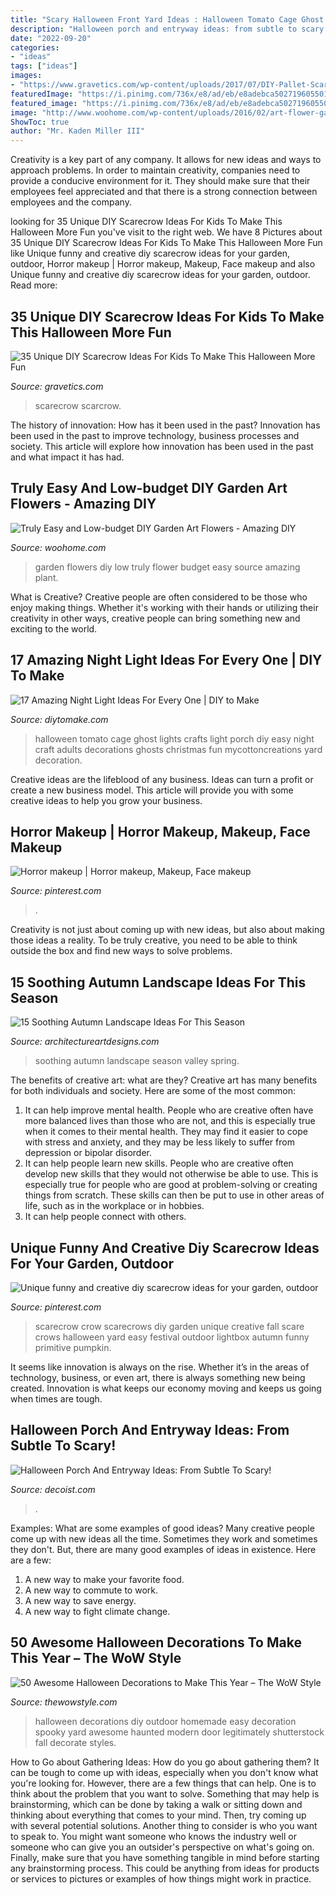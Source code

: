 ```yaml
---
title: "Scary Halloween Front Yard Ideas : Halloween Tomato Cage Ghost Lights Crafts Light Porch Diy Easy Night Craft Adults Decorations Ghosts Christmas Fun Mycottoncreations Yard Decoration"
description: "Halloween porch and entryway ideas: from subtle to scary!"
date: "2022-09-20"
categories:
- "ideas"
tags: ["ideas"]
images:
- "https://www.gravetics.com/wp-content/uploads/2017/07/DIY-Pallet-Scarcrow.jpg"
featuredImage: "https://i.pinimg.com/736x/e8/ad/eb/e8adebca502719605501e74c538e041a.jpg"
featured_image: "https://i.pinimg.com/736x/e8/ad/eb/e8adebca502719605501e74c538e041a.jpg"
image: "http://www.woohome.com/wp-content/uploads/2016/02/art-flower-garden-18.jpg"
ShowToc: true
author: "Mr. Kaden Miller III"
---
```



Creativity is a key part of any company. It allows for new ideas and ways to approach problems. In order to maintain creativity, companies need to provide a conducive environment for it. They should make sure that their employees feel appreciated and that there is a strong connection between employees and the company.

	

		
looking for 35 Unique DIY Scarecrow Ideas For Kids To Make This Halloween More Fun you've visit to the right web. We have 8 Pictures about 35 Unique DIY Scarecrow Ideas For Kids To Make This Halloween More Fun like Unique funny and creative diy scarecrow ideas for your garden, outdoor, Horror makeup | Horror makeup, Makeup, Face makeup and also Unique funny and creative diy scarecrow ideas for your garden, outdoor. Read more:
		
    
## 35 Unique DIY Scarecrow Ideas For Kids To Make This Halloween More Fun

<img loading=lazy src="https://www.gravetics.com/wp-content/uploads/2017/07/DIY-Pallet-Scarcrow.jpg" onerror="this.onerror=null;this.src='https://tse4.mm.bing.net/th?id=OIP.vS7fFnO4E-OkOofH3C294QHaJ4&amp;pid=15.1';" alt="35 Unique DIY Scarecrow Ideas For Kids To Make This Halloween More Fun">

_Source: gravetics.com_

>scarecrow scarcrow. 

	

The history of innovation: How has it been used in the past?
Innovation has been used in the past to improve technology, business processes and society. This article will explore how innovation has been used in the past and what impact it has had.

    
## Truly Easy And Low-budget DIY Garden Art Flowers - Amazing DIY

<img loading=lazy src="http://www.woohome.com/wp-content/uploads/2016/02/art-flower-garden-18.jpg" onerror="this.onerror=null;this.src='https://tse3.mm.bing.net/th?id=OIP.X6Ic02aSCz8dVUEFv3o7aAHaLH&amp;pid=15.1';" alt="Truly Easy and Low-budget DIY Garden Art Flowers - Amazing DIY">

_Source: woohome.com_

>garden flowers diy low truly flower budget easy source amazing plant. 

	

What is Creative?
Creative people are often considered to be those who enjoy making things. Whether it's working with their hands or utilizing their creativity in other ways, creative people can bring something new and exciting to the world.

    
## 17 Amazing Night Light Ideas For Every One | DIY To Make

<img loading=lazy src="http://www.diytomake.com/wp-content/uploads/2017/02/Halloween-Porch-Night-Light.jpg" onerror="this.onerror=null;this.src='https://tse3.mm.bing.net/th?id=OIP.2sy-yPawYIJH0Z3yZW3NfgHaJ4&amp;pid=15.1';" alt="17 Amazing Night Light Ideas For Every One | DIY to Make">

_Source: diytomake.com_

>halloween tomato cage ghost lights crafts light porch diy easy night craft adults decorations ghosts christmas fun mycottoncreations yard decoration. 

	

Creative ideas are the lifeblood of any business. Ideas can turn a profit or create a new business model. This article will provide you with some creative ideas to help you grow your business.

    
## Horror Makeup | Horror Makeup, Makeup, Face Makeup

<img loading=lazy src="https://i.pinimg.com/736x/e8/ad/eb/e8adebca502719605501e74c538e041a.jpg" onerror="this.onerror=null;this.src='https://tse1.mm.bing.net/th?id=OIP.t4EYxprfmhzjTerigsCSGgHaJ3&amp;pid=15.1';" alt="Horror makeup | Horror makeup, Makeup, Face makeup">

_Source: pinterest.com_

>. 

	

Creativity is not just about coming up with new ideas, but also about making those ideas a reality. To be truly creative, you need to be able to think outside the box and find new ways to solve problems.

    
## 15 Soothing Autumn Landscape Ideas For This Season

<img loading=lazy src="https://www.architectureartdesigns.com/wp-content/uploads/2014/10/15-Soothing-Autumn-Landscape-Ideas-For-This-Season-7-630x840.jpg" onerror="this.onerror=null;this.src='https://tse4.mm.bing.net/th?id=OIP.0leKGLxP1tTM7CxBwgseYwHaJ4&amp;pid=15.1';" alt="15 Soothing Autumn Landscape Ideas For This Season">

_Source: architectureartdesigns.com_

>soothing autumn landscape season valley spring. 

	

The benefits of creative art: what are they?
Creative art has many benefits for both individuals and society. Here are some of the most common: 
1) It can help improve mental health. People who are creative often have more balanced lives than those who are not, and this is especially true when it comes to their mental health. They may find it easier to cope with stress and anxiety, and they may be less likely to suffer from depression or bipolar disorder.
2) It can help people learn new skills. People who are creative often develop new skills that they would not otherwise be able to use. This is especially true for people who are good at problem-solving or creating things from scratch. These skills can then be put to use in other areas of life, such as in the workplace or in hobbies.
3) It can help people connect with others.

    
## Unique Funny And Creative Diy Scarecrow Ideas For Your Garden, Outdoor

<img loading=lazy src="https://i.pinimg.com/736x/72/f4/c7/72f4c719019083e0c58fae95dad04821.jpg" onerror="this.onerror=null;this.src='https://tse4.mm.bing.net/th?id=OIP.T1gkkDUbk86_-JDWZhAwJwHaLG&amp;pid=15.1';" alt="Unique funny and creative diy scarecrow ideas for your garden, outdoor">

_Source: pinterest.com_

>scarecrow crow scarecrows diy garden unique creative fall scare crows halloween yard easy festival outdoor lightbox autumn funny primitive pumpkin. 

	

It seems like innovation is always on the rise. Whether it’s in the areas of technology, business, or even art, there is always something new being created. Innovation is what keeps our economy moving and keeps us going when times are tough.

    
## Halloween Porch And Entryway Ideas: From Subtle To Scary!

<img loading=lazy src="https://cdn.decoist.com/wp-content/uploads/2013/10/Fall-porch-decorations-can-be-easily-transformed-into-Halloween-themed-decor.jpg" onerror="this.onerror=null;this.src='https://tse2.mm.bing.net/th?id=OIP.mT058f28boVWmssjoxZntgHaK6&amp;pid=15.1';" alt="Halloween Porch And Entryway Ideas: From Subtle To Scary!">

_Source: decoist.com_

>. 

	

Examples: What are some examples of good ideas?
Many creative people come up with new ideas all the time. Sometimes they work and sometimes they don't. But, there are many good examples of ideas in existence. Here are a few: 
1) A new way to make your favorite food. 
2) A new way to commute to work. 
3) A new way to save energy. 
4) A new way to fight climate change.

    
## 50 Awesome Halloween Decorations To Make This Year – The WoW Style

<img loading=lazy src="http://thewowstyle.com/wp-content/uploads/2016/08/Halloween-Yard-Decorations.jpg" onerror="this.onerror=null;this.src='https://tse2.mm.bing.net/th?id=OIP.NSWCTtMGaJfSrr-qNTOYlAHaLG&amp;pid=15.1';" alt="50 Awesome Halloween Decorations to Make This Year – The WoW Style">

_Source: thewowstyle.com_

>halloween decorations diy outdoor homemade easy decoration spooky yard awesome haunted modern door legitimately shutterstock fall decorate styles. 

	

How to Go about Gathering Ideas: How do you go about gathering them?
It can be tough to come up with ideas, especially when you don't know what you're looking for. However, there are a few things that can help. One is to think about the problem that you want to solve. Something that may help is brainstorming, which can be done by taking a walk or sitting down and thinking about everything that comes to your mind. Then, try coming up with several potential solutions. Another thing to consider is who you want to speak to. You might want someone who knows the industry well or someone who can give you an outsider's perspective on what's going on. Finally, make sure that you have something tangible in mind before starting any brainstorming process. This could be anything from ideas for products or services to pictures or examples of how things might work in practice.

